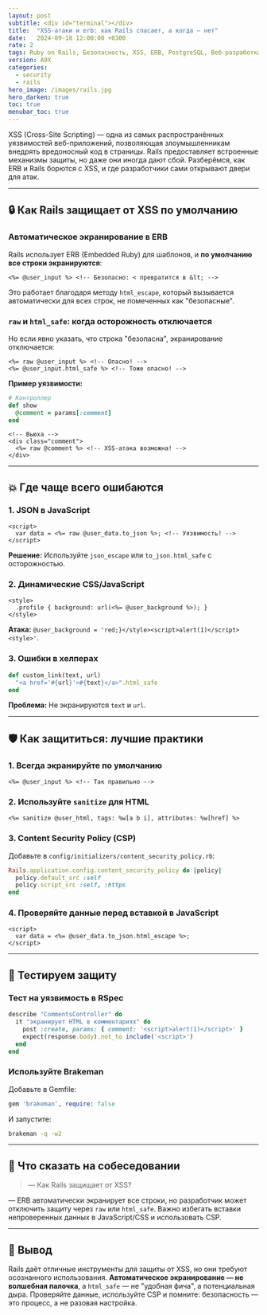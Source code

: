 ```yaml
---
layout: post
subtitle: <div id="terminal"></div>
title:  "XSS-атаки и erb: как Rails спасает, а когда — нет"
date:   2024-09-18 12:00:00 +0300
rate: 2
tags: Ruby on Rails, Безопасность, XSS, ERB, PostgreSQL, Веб-разработка
version: A9X
categories:
  - security
  - rails
hero_image: /images/rails.jpg
hero_darken: true
toc: true
menubar_toc: true
---
```


XSS (Cross-Site Scripting) — одна из самых распространённых уязвимостей веб-приложений, позволяющая злоумышленникам внедрять вредоносный код в страницы. Rails предоставляет встроенные механизмы защиты, но даже они иногда дают сбой. Разберёмся, как ERB и Rails борются с XSS, и где разработчики сами открывают двери для атак.

---

## 🔒 Как Rails защищает от XSS по умолчанию

### Автоматическое экранирование в ERB
Rails использует ERB (Embedded Ruby) для шаблонов, и **по умолчанию все строки экранируются**:

```erb
<%= @user_input %> <!-- Безопасно: < превратится в &lt; -->
```

Это работает благодаря методу `html_escape`, который вызывается автоматически для всех строк, не помеченных как "безопасные".

### `raw` и `html_safe`: когда осторожность отключается
Но если явно указать, что строка "безопасна", экранирование отключается:

```erb
<%= raw @user_input %> <!-- Опасно! -->
<%= @user_input.html_safe %> <!-- Тоже опасно! -->
```

**Пример уязвимости:**
```ruby
# Контроллер
def show
  @comment = params[:comment]
end
```

```erb
<!-- Вьюха -->
<div class="comment">
  <%= raw @comment %> <!-- XSS-атака возможна! -->
</div>
```

---

## 💥 Где чаще всего ошибаются

### 1. JSON в JavaScript
```erb
<script>
  var data = <%= raw @user_data.to_json %>; <!-- Уязвимость! -->
</script>
```
**Решение:** Используйте `json_escape` или `to_json.html_safe` с осторожностью.

### 2. Динамические CSS/JavaScript
```erb
<style>
  .profile { background: url(<%= @user_background %>); }
</style>
```
**Атака:** `@user_background = 'red;}</style><script>alert(1)</script><style>'`.

### 3. Ошибки в хелперах
```ruby
def custom_link(text, url)
  "<a href='#{url}'>#{text}</a>".html_safe
end
```
**Проблема:** Не экранируются `text` и `url`.

---

## 🛡️ Как защититься: лучшие практики

### 1. Всегда экранируйте по умолчанию
```erb
<%= @user_input %> <!-- Так правильно -->
```

### 2. Используйте `sanitize` для HTML
```erb
<%= sanitize @user_html, tags: %w[a b i], attributes: %w[href] %>
```

### 3. Content Security Policy (CSP)
Добавьте в `config/initializers/content_security_policy.rb`:
```ruby
Rails.application.config.content_security_policy do |policy|
  policy.default_src :self
  policy.script_src :self, :https
end
```

### 4. Проверяйте данные перед вставкой в JavaScript
```erb
<script>
  var data = <%= @user_data.to_json.html_escape %>;
</script>
```

---

## 🧪 Тестируем защиту

### Тест на уязвимость в RSpec
```ruby
describe "CommentsController" do
  it "экранирует HTML в комментариях" do
    post :create, params: { comment: '<script>alert(1)</script>' }
    expect(response.body).not_to include('<script>')
  end
end
```

### Используйте Brakeman
Добавьте в Gemfile:
```ruby
gem 'brakeman', require: false
```
И запустите:
```bash
brakeman -q -w2
```

---

## 🎤 Что сказать на собеседовании

> — Как Rails защищает от XSS?

— ERB автоматически экранирует все строки, но разработчик может отключить защиту через `raw` или `html_safe`. Важно избегать вставки непроверенных данных в JavaScript/CSS и использовать CSP.

---

## 🧾 Вывод

Rails даёт отличные инструменты для защиты от XSS, но они требуют осознанного использования. **Автоматическое экранирование — не волшебная палочка**, а `html_safe` — не "удобная фича", а потенциальная дыра. Проверяйте данные, используйте CSP и помните: безопасность — это процесс, а не разовая настройка.
